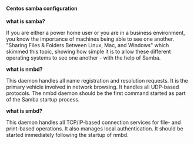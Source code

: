 #### Centos samba configuration

**what is samba?**

If you are either a power home user or you are in a business environment, you know the importance of machines being able to see one another. "Sharing Files  & Folders Between Linux, Mac, and Windows" which skimmed this topic, showing how simple it is to allow these different operating systems to see one another - with the help of Samba. 

**what is nmbd?**

This daemon handles all name registration and resolution requests. It is the primary vehicle involved in network browsing. It handles all UDP-based protocols. The nmbd daemon should be the first command started as part of the Samba startup process.

**what is smbd?**

This daemon handles all TCP/IP-based connection services for file- and print-based operations. It also manages local authentication. It should be started immediately following the startup of nmbd.


